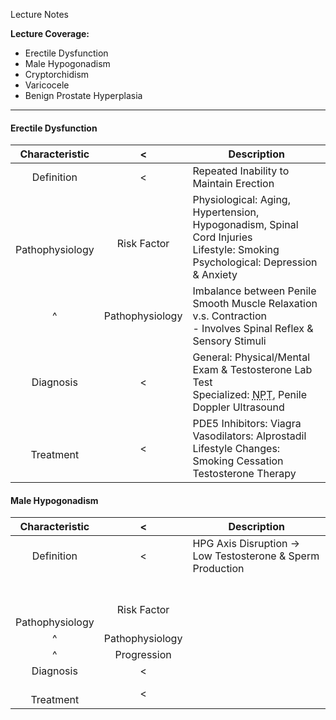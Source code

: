 Lecture Notes

**Lecture Coverage:**
- Erectile Dysfunction
- Male Hypogonadism
- Cryptorchidism
- Varicocele
- Benign Prostate Hyperplasia

---
#### **Erectile Dysfunction**

|     Characteristic      |        <        | Description                                                                                                                                           |
| :---------------------: | :-------------: | ----------------------------------------------------------------------------------------------------------------------------------------------------- |
|       Definition        |        <        | Repeated Inability to Maintain Erection                                                                                                               |
| <br><br>Pathophysiology | <br>Risk Factor | Physiological: Aging, Hypertension, Hypogonadism, Spinal Cord Injuries<br>Lifestyle: Smoking<br>Psychological: Depression & Anxiety                   |
|            ^            | Pathophysiology | Imbalance between Penile Smooth Muscle Relaxation v.s. Contraction<br>- Involves Spinal Reflex & Sensory Stimuli                                      |
|        Diagnosis        |        <        | General: Physical/Mental Exam & Testosterone Lab Test<br>Specialized: <abbr Title="Nocturnal Penile Tumescence">NPT</abbr>, Penile Doppler Ultrasound |
|      <br>Treatment      |        <        | PDE5 Inhibitors: Viagra<br>Vasodilators: Alprostadil<br>Lifestyle Changes: Smoking Cessation<br>Testosterone Therapy                                  |


#### **Male Hypogonadism**

|       Characteristic        |        <        | Description                                               |
| :-------------------------: | :-------------: | --------------------------------------------------------- |
|         Definition          |        <        | HPG Axis Disruption → Low Testosterone & Sperm Production |
| <br><br><br>Pathophysiology | <br>Risk Factor |                                                           |
|              ^              | Pathophysiology |                                                           |
|              ^              |   Progression   |                                                           |
|          Diagnosis          |        <        |                                                           |
|        <br>Treatment        |        <        |                                                           |